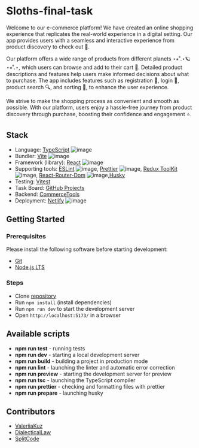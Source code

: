 # Sloths-final-task

Welcome to our e-commerce platform! We have created an online shopping experience that replicates the real-world experience in a digital setting. Our app provides users with a seamless and interactive experience from product discovery to check out 🚀.

Our platform offers a wide range of products from different planets ⋆⭒˚.⋆🪐 ⋆⭒˚.⋆, which users can browse and add to their cart 🛒. Detailed product descriptions and features help users make informed decisions about what to purchase. The app includes features such as registration 📝, login 🔐, product search 🔍, and sorting 📶, to enhance the user experience.

We strive to make the shopping process as convenient and smooth as possible. With our platform, users enjoy a hassle-free journey from product discovery through purchase, boosting their confidence and engagement ⭐.

## Stack

- Language: [TypeScript](https://www.typescriptlang.org/) ![image](https://img.shields.io/badge/TypeScript-007ACC?style=for-the-badge&logo=typescript&logoColor=white)
- Bundler: [Vite](https://vitejs.dev/) ![image](https://img.shields.io/badge/Vite-B73BFE?style=for-the-badge&logo=vite&logoColor=FFD62E)
- Framework (library): [React](https://react.dev/) ![image](https://img.shields.io/badge/React-20232A?style=for-the-badge&logo=react&logoColor=61DAFB)
- Supporting tools: [ESLint](https://eslint.org/) ![image](https://img.shields.io/badge/eslint-3A33D1?style=for-the-badge&logo=eslint&logoColor=white), [Prettier](https://prettier.io/) ![image](https://img.shields.io/badge/prettier-1A2C34?style=for-the-badge&logo=prettier&logoColor=F7BA3E), [Redux ToolKit](https://redux-toolkit.js.org/) ![image](https://img.shields.io/badge/Redux-593D88?style=for-the-badge&logo=redux&logoColor=white), [React-Router-Dom](https://reactrouter.com/) ![image](https://img.shields.io/badge/React_Router-CA4245?style=for-the-badge&logo=react-router&logoColor=white),[Husky](https://typicode.github.io/husky/)
- Testing: [Vitest](https://vitest.dev/)
- Task Board: [GitHub Projects](https://docs.github.com/en/issues/planning-and-tracking-with-projects/learning-about-projects/about-projects)
- Backend: [CommerceTools](https://docs.commercetools.com/docs/)
- Deployment: [Netlify](https://www.netlify.com/) ![image](https://img.shields.io/badge/Netlify-00C7B7?style=for-the-badge&logo=netlify&logoColor=white)

## Getting Started

### Prerequisites

Please install the following software before starting development:

- [Git](https://git-scm.com/downloads)
- [Node.js LTS](https://nodejs.org/en/download/)

### Steps

- Clone [repository](https://github.com/DialecticalLaw/sloths-final-task/)
- Run `npm install` (install dependencies)
- Run `npm run dev` to start the development server
- Open `http://localhost:5173/` in a browser

## Available scripts

- **npm run test** - running tests
- **npm run dev** - starting a local development server
- **npm run build** - building a project in production mode
- **npm run lint** - launching the linter and automatic error correction
- **npm run preview** - starting the development server for preview
- **npm run tsc** - launching the TypeScript compiler
- **npm run prettier** - checking and formatting files with prettier
- **npm run prepare** - launching husky

## Contributors

* [ValeriiaKuz](https://github.com/ValeriiaKuz)
* [DialecticalLaw](https://github.com/DialecticalLaw)
* [SplitCode](https://github.com/SplitCode)